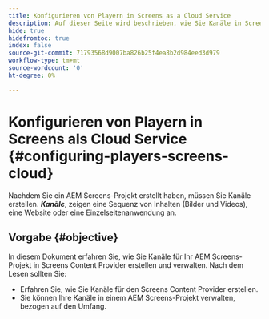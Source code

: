 ```yaml
---
title: Konfigurieren von Playern in Screens as a Cloud Service
description: Auf dieser Seite wird beschrieben, wie Sie Kanäle in Screens as a Cloud Service erstellen und verwalten.
hide: true
hidefromtoc: true
index: false
source-git-commit: 71793568d9007ba826b25f4ea8b2d984eed3d979
workflow-type: tm+mt
source-wordcount: '0'
ht-degree: 0%

---
```



# Konfigurieren von Playern in Screens als Cloud Service {#configuring-players-screens-cloud}

Nachdem Sie ein AEM Screens-Projekt erstellt haben, müssen Sie Kanäle erstellen.
***Kanäle***, zeigen eine Sequenz von Inhalten (Bilder und Videos), eine Website oder eine Einzelseitenanwendung an.

## Vorgabe {#objective}

In diesem Dokument erfahren Sie, wie Sie Kanäle für Ihr AEM Screens-Projekt in Screens Content Provider erstellen und verwalten. Nach dem Lesen sollten Sie:

* Erfahren Sie, wie Sie Kanäle für den Screens Content Provider erstellen.
* Sie können Ihre Kanäle in einem AEM Screens-Projekt verwalten, bezogen auf den Umfang.